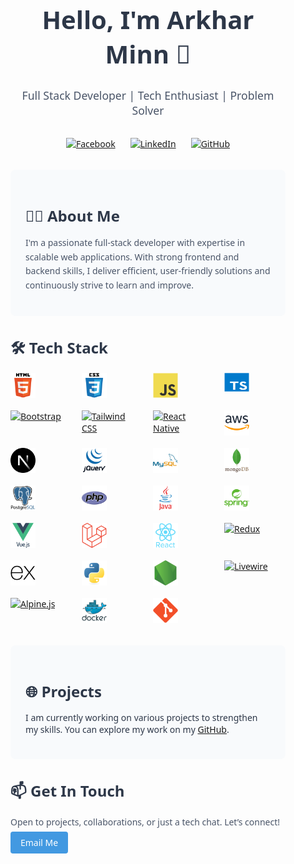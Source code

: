 <div align="center" style="max-width: 800px; margin: auto; padding: 2rem; font-family: 'Segoe UI', Tahoma, Geneva, Verdana, sans-serif; color: #2d3748;">

  <!-- Header -->
  <header style="margin-bottom: 2rem;">
    <h1 style="font-size: 2.5rem; font-weight: 700;">Hello, I'm Arkhar Minn 👋</h1>
    <p style="font-size: 1.1rem; color: #4a5568;">Full Stack Developer | Tech Enthusiast | Problem Solver</p>
  </header>

  <!-- Social Links -->
  <section style="display: flex; justify-content: center; gap: 1.5rem; margin-bottom: 2rem;">
    <a href="https://www.facebook.com/akmin.9060" target="_blank" title="Facebook">
      <img src="https://raw.githubusercontent.com/rahuldkjain/github-profile-readme-generator/master/src/images/icons/Social/facebook.svg" alt="Facebook" width="32" />
    </a>
    <a href="https://www.linkedin.com/in/arkhar-minn-901a752a8" target="_blank" title="LinkedIn">
      <img src="https://upload.wikimedia.org/wikipedia/commons/8/81/LinkedIn_icon.svg" alt="LinkedIn" width="32" />
    </a>
    <a href="https://github.com/ArKharMinn" target="_blank" title="GitHub">
      <img src="https://raw.githubusercontent.com/rahuldkjain/github-profile-readme-generator/master/src/images/icons/Social/github.svg" alt="GitHub" width="32" />
    </a>
  </section>

  <!-- About Me -->
  <section style="background: #f8fafc; padding: 1.5rem; border-radius: 8px; margin-bottom: 2rem; text-align: left;">
    <h2 style="font-size: 1.5rem; font-weight: 600; margin-bottom: 1rem;">👨‍💻 About Me</h2>
    <p style="line-height: 1.6; color: #4a5568;">
      I'm a passionate full-stack developer with expertise in scalable web applications. With strong frontend and backend skills,
      I deliver efficient, user-friendly solutions and continuously strive to learn and improve.
    </p>
  </section>

  <!-- Tech Stack -->
  <section style="margin-bottom: 2rem; text-align: left;">
    <h2 style="font-size: 1.5rem; font-weight: 600; margin-bottom: 1rem;">🛠️ Tech Stack</h2>
    <div style="display: grid; grid-template-columns: repeat(auto-fill, minmax(80px, 1fr)); gap: 1rem;">
     <span style="margin-right: 10px;">
        <a href="https://www.w3.org/html/" target="_blank">
            <img src="https://raw.githubusercontent.com/devicons/devicon/master/icons/html5/html5-original-wordmark.svg" alt="HTML5" width="40" height="40" />
        </a>
    </span>
    <span style="margin-right: 10px;">
        <a href="https://www.w3schools.com/css/" target="_blank">
            <img src="https://raw.githubusercontent.com/devicons/devicon/master/icons/css3/css3-original-wordmark.svg" alt="CSS3" width="40" height="40" />
        </a>
    </span>
    <span style="margin-right: 10px;">
        <a href="https://developer.mozilla.org/en-US/docs/Web/JavaScript" target="_blank">
            <img src="https://raw.githubusercontent.com/devicons/devicon/master/icons/javascript/javascript-original.svg" alt="JavaScript" width="40" height="40" />
        </a>
    </span>
    <span style="margin-right: 10px;">
        <a href="https://www.typescriptlang.org/" target="_blank">
            <img src="https://raw.githubusercontent.com/devicons/devicon/master/icons/typescript/typescript-original.svg" alt="TypeScript" height="30" width="40" />
        </a>
    </span>
    <span style="margin-right: 10px;">
        <a href="https://getbootstrap.com" target="_blank">
            <img src="https://getbootstrap.com/docs/5.3/assets/brand/bootstrap-logo.svg" alt="Bootstrap" width="40" height="40" />
        </a>
    </span>
    <span style="margin-right: 10px;">
        <a href="https://tailwindcss.com/" target="_blank">
            <img src="https://www.vectorlogo.zone/logos/tailwindcss/tailwindcss-icon.svg" alt="Tailwind CSS" width="40" height="40" />
        </a>
    </span>
    <span style="margin-right: 10px;">
        <a href="https://reactnative.dev/" target="_blank">
            <img src="https://reactnative.dev/img/header_logo.svg" alt="React Native" width="40" height="40" />
        </a>
    </span>
    <span style="margin-right: 10px;">
        <a href="https://aws.amazon.com/" target="_blank">
            <img src="https://raw.githubusercontent.com/devicons/devicon/master/icons/amazonwebservices/amazonwebservices-original-wordmark.svg" alt="AWS" width="40" height="40" />
        </a>
    </span>
    <span style="margin-right: 10px;">
        <a href="https://nextjs.org/" target="_blank">
            <img src="https://raw.githubusercontent.com/devicons/devicon/master/icons/nextjs/nextjs-original.svg" alt="Next.js" width="40" height="40" />
        </a>
    </span>
    <span style="margin-right: 10px;">
        <a href="https://jquery.com/" target="_blank">
            <img src="https://raw.githubusercontent.com/devicons/devicon/master/icons/jquery/jquery-original-wordmark.svg" alt="jQuery" width="40" height="40" />
        </a>
    </span>
    <span style="margin-right: 10px;">
        <a href="https://www.mysql.com/" target="_blank">
            <img src="https://raw.githubusercontent.com/devicons/devicon/master/icons/mysql/mysql-original-wordmark.svg" alt="MySQL" width="40" height="40" />
        </a>
    </span>
    <span style="margin-right: 10px;">
        <a href="https://www.mongodb.com/" target="_blank">
            <img src="https://raw.githubusercontent.com/devicons/devicon/master/icons/mongodb/mongodb-original-wordmark.svg" alt="MongoDB" width="40" height="40" />
        </a>
    </span>
    <span style="margin-right: 10px;">
        <a href="https://www.postgresql.org/" target="_blank">
            <img src="https://raw.githubusercontent.com/devicons/devicon/master/icons/postgresql/postgresql-original-wordmark.svg" alt="PostgreSQL" width="40" height="40" />
        </a>
    </span>
    <span style="margin-right: 10px;">
        <a href="https://www.php.net" target="_blank">
            <img src="https://raw.githubusercontent.com/devicons/devicon/master/icons/php/php-original.svg" alt="PHP" width="40" height="40" />
        </a>
    </span>
    <span style="margin-right: 10px;">
        <a href="https://www.java.com/" target="_blank">
            <img src="https://raw.githubusercontent.com/devicons/devicon/master/icons/java/java-original-wordmark.svg" alt="Java" width="40" height="40" />
        </a>
    </span>
    <span style="margin-right: 10px;">
        <a href="https://spring.io/projects/spring-boot" target="_blank">
            <img src="https://raw.githubusercontent.com/devicons/devicon/master/icons/spring/spring-original-wordmark.svg" alt="Spring Boot" width="40" height="40" />
        </a>
    </span>
    <span style="margin-right: 10px;">
        <a href="https://vuejs.org/" target="_blank">
            <img src="https://raw.githubusercontent.com/devicons/devicon/master/icons/vuejs/vuejs-original-wordmark.svg" alt="Vue.js" width="40" height="40" />
        </a>
    </span>
    <span style="margin-right: 10px;">
        <a href="https://laravel.com/" target="_blank">
            <img src="https://raw.githubusercontent.com/devicons/devicon/master/icons/laravel/laravel-original.svg" alt="Laravel" width="40" height="40" />
        </a>
    </span>
    <span style="margin-right: 10px;">
        <a href="https://reactjs.org/" target="_blank">
            <img src="https://raw.githubusercontent.com/devicons/devicon/master/icons/react/react-original-wordmark.svg" alt="React" width="40" height="40" />
        </a>
    </span>
    <span style="margin-right: 10px;">
        <a href="https://redux.js.org/" target="_blank">
            <img src="https://raw.githubusercontent.com/reduxjs/redux/master/logo/logo.png" alt="Redux" width="40" height="40" />
        </a>
    </span>
    <span style="margin-right: 10px;">
        <a href="https://expressjs.com/" target="_blank">
            <img src="https://raw.githubusercontent.com/devicons/devicon/master/icons/express/express-original.svg" alt="Express.js" width="40" height="40" />
        </a>
    </span>
    <span style="margin-right: 10px;">
        <a href="https://www.python.org/" target="_blank">
            <img src="https://raw.githubusercontent.com/devicons/devicon/master/icons/python/python-original.svg" alt="Python" width="40" height="40" />
        </a>
    </span>
    <span style="margin-right: 10px;">
        <a href="https://nodejs.org/" target="_blank">
            <img src="https://raw.githubusercontent.com/devicons/devicon/master/icons/nodejs/nodejs-original.svg" alt="Node.js" width="40" height="40" />
        </a>
    </span>
    <span style="margin-right: 10px;">
        <a href="https://laravel-livewire.com/" target="_blank">
            <img src="https://cdn.jsdelivr.net/npm/simple-icons@v8/icons/livewire.svg" alt="Livewire" width="40" height="40" />
        </a>
    </span>
    <span style="margin-right: 10px;">
        <a href="https://alpinejs.dev/" target="_blank">
          <img src="https://raw.githubusercontent.com/alpinejs/alpine/master/logo.svg" alt="Alpine.js" width="40" height="40" />
        </a>
    </span>
    <span style="margin-right: 10px;">
        <a href="https://www.docker.com/" target="_blank">
            <img src="https://raw.githubusercontent.com/devicons/devicon/master/icons/docker/docker-original-wordmark.svg" alt="Docker" width="40" height="40" />
        </a>
    </span>
    <span style="margin-right: 10px;">
        <a href="https://git-scm.com/" target="_blank">
            <img src="https://raw.githubusercontent.com/devicons/devicon/master/icons/git/git-original.svg" alt="Git" width="40" height="40" />
        </a>
    </span>
    </div>
  </section>

  <!-- Projects -->
  <section style="background: #f8fafc; padding: 1.5rem; border-radius: 8px; margin-bottom: 2rem; text-align: left;">
    <h2 style="font-size: 1.5rem; font-weight: 600; margin-bottom: 1rem;">🌐 Projects</h2>
    <p align="left">
        I am currently working on various projects to strengthen my skills. You can explore my work on my <a href="https://github.com/ArKharMinn" target="_blank">GitHub</a>.
    </p>
  </section>

  <!-- Contact -->
  <section style="text-align: left;">
    <h2 style="font-size: 1.5rem; font-weight: 600; margin-bottom: 1rem;">📫 Get In Touch</h2>
    <p style="color: #4a5568;">Open to projects, collaborations, or just a tech chat. Let’s connect!</p>
    <a href="mailto:arkharminn.dev@gmail.com" style="background: #4299e1; color: white; padding: 0.5rem 1rem; border-radius: 4px; text-decoration: none;">Email Me</a>
  </section>
</div>

